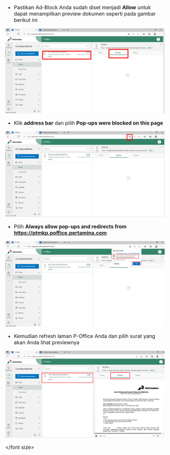 <font size="3">

- Pastikan Ad-Block Anda sudah diset menjadi **Allow** untuk dapat menampilkan preview dokumen seperti pada gambar berikut ini

![gambar](FAQ/02FQ16.png)

- Klik **address bar** dan pilih **Pop-ups were blocked on this page**

![gambar](FAQ/02FQ17.png)

- Pilih **Always allow pop-ups and redirects from https://ptmkp.poffice.pertamina.com**

![gambar](FAQ/02FQ18.png)

- Kemudian refresh laman P-Office Anda dan pilih surat yang akan Anda lihat previewnya

![gambar](FAQ/02FQ19.png)

</font size>
